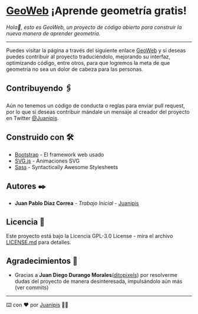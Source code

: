 # [GeoWeb](https://juanipis.github.io/GeoWeb/)  ¡Aprende geometría gratis!

_Hola👋, esto es GeoWeb, un proyecto de código abierto para construir la nueva manera de aprender geometría._

---

Puedes visitar la página a través del siguiente enlace [GeoWeb](https://juanipis.github.io/GeoWeb/) y si deseas puedes contribuir al proyecto traduciéndolo, mejorando su interfaz, optimizando código, entre otros, para que logremos la meta de que geometría no sea un dolor de cabeza para las personas.

## Contribuyendo 🖇️

Aún no tenemos un código de conducta o reglas para enviar pull request, por lo que si deseas contribuir mándale un mensaje al creador del proyecto en Twitter [@Juanipis](https://twitter.com/Juanipis).

## Construido con 🛠️

* [Bootstrap](https://getbootstrap.com/) - El framework web usado
* [SVG.js](https://maven.apache.org/) - Animaciones SVG
* [Sass](https://sass-lang.com/) - Syntactically Awesome Stylesheets

## Autores ✒️

* **Juan Pablo Díaz Correa** - *Trabajo Inicial* - [Juanipis](https://github.com/juanipis)

## Licencia 📄

Este proyecto está bajo la Licencia GPL-3.0 License - mira el archivo [LICENSE.md](LICENSE.md) para detalles.

## Agradecimientos 🤝

* Gracias a **Juan Diego Durango Morales**([ditopixels](https://github.com/ditopixels)) por resolverme dudas del proyecto de manera desinteresada, impulsándolo aún más (ver commits)

---
⌨️ con ❤️ por [Juanipis](https://github.com/Juanipis) 🐱‍👤